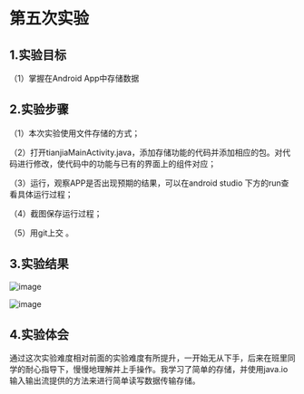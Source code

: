 # 第五次实验  


 

 
## 1.实验目标  


 
（1）掌握在Android App中存储数据  





 
## 2.实验步骤  


 



 



 
（1）本次实验使用文件存储的方式； 


 



 （2）打开tianjiaMainActivity.java，添加存储功能的代码并添加相应的包。对代码进行修改，使代码中的功能与已有的界面上的组件对应； 





 
（3）运行，观察APP是否出现预期的结果，可以在android studio 下方的run查看具体运行过程； 



 
（4）截图保存运行过程； 




 
（5）用git上交 。 


 




 
## 3.实验结果  


 
![image](https://github.com/dengguangshi/android-labs-2018/blob/master/soft1614080902409/5-1.png)  


 
  


 
![image](https://github.com/dengguangshi/android-labs-2018/blob/master/soft1614080902409/5-2.png)  
  


 
## 4.实验体会  
 通过这次实验难度相对前面的实验难度有所提升，一开始无从下手，后来在班里同学的耐心指导下，慢慢地理解并上手操作。我学习了简单的存储，并使用java.io输入输出流提供的方法来进行简单读写数据传输存储。  
